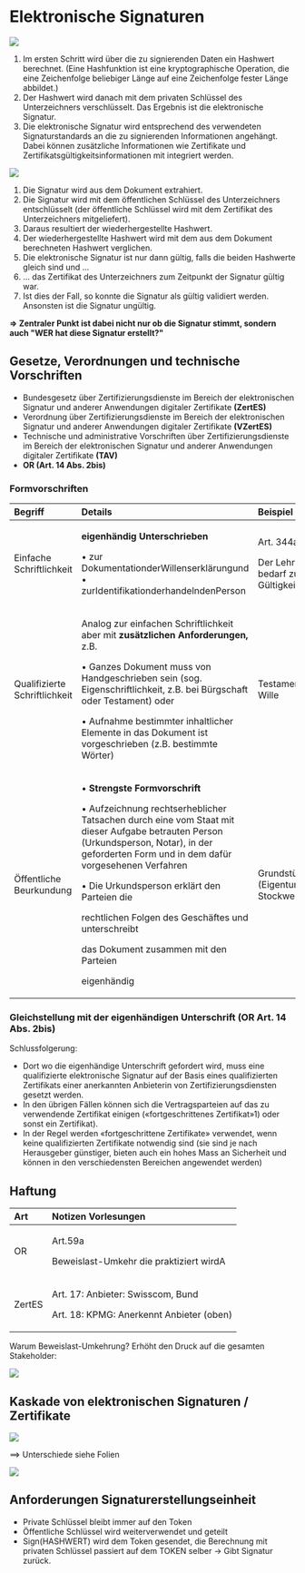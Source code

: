 # Elektronische Signaturen



![](../.gitbook/assets/image%20%28146%29.png)

1. Im ersten Schritt wird über die zu signierenden Daten ein Hashwert berechnet. \(Eine Hashfunktion ist eine kryptographische Operation, die eine Zeichenfolge beliebiger Länge auf eine Zeichenfolge fester Länge abbildet.\)
2. Der Hashwert wird danach mit dem privaten Schlüssel des Unterzeichners verschlüsselt. Das Ergebnis ist die elektronische Signatur.
3. Die elektronische Signatur wird entsprechend des verwendeten Signaturstandards an die zu signierenden Informationen angehängt. Dabei können zusätzliche Informationen wie Zertifikate und Zertifikatsgültigkeitsinformationen mit integriert werden.

![](../.gitbook/assets/image%20%28147%29.png)

1. Die Signatur wird aus dem Dokument extrahiert.
2. Die Signatur wird mit dem öffentlichen Schlüssel des Unterzeichners entschlüsselt \(der öffentliche Schlüssel wird mit dem Zertifikat des Unterzeichners mitgeliefert\).
3. Daraus resultiert der wiederhergestellte Hashwert.
4. Der wiederhergestellte Hashwert wird mit dem aus dem Dokument berechneten Hashwert verglichen.
5. Die elektronische Signatur ist nur dann gültig, falls die beiden Hashwerte gleich sind und ...
6. ... das Zertifikat des Unterzeichners zum Zeitpunkt der Signatur gültig war.
7. Ist dies der Fall, so konnte die Signatur als gültig validiert werden. Ansonsten ist die Signatur ungültig.

**=&gt; Zentraler Punkt ist dabei nicht nur ob die Signatur stimmt, sondern auch  "WER hat diese Signatur erstellt?"**



## **Gesetze, Verordnungen und technische Vorschriften**

* Bundesgesetz über Zertifizierungsdienste im Bereich der elektronischen Signatur und anderer Anwendungen digitaler Zertifikate **\(ZertES\)**
* Verordnung über Zertifizierungsdienste im Bereich der elektronischen Signatur und anderer Anwendungen digitaler Zertifikate **\(VZertES\)**
* Technische und administrative Vorschriften über Zertifizierungsdienste im Bereich der elektronischen Signatur und anderer Anwendungen digitaler Zertifikate **\(TAV\)**
* **OR \(Art. 14 Abs. 2bis\)**

### Formvorschriften

<table>
  <thead>
    <tr>
      <th style="text-align:left">Begriff</th>
      <th style="text-align:left">Details</th>
      <th style="text-align:left">Beispiel</th>
    </tr>
  </thead>
  <tbody>
    <tr>
      <td style="text-align:left">Einfache Schriftlichkeit</td>
      <td style="text-align:left">
        <p><b>eigenh&#xE4;ndig Unterschrieben</b>
        </p>
        <p>&#x2022; zur DokumentationderWillenserkl&#xE4;rungund &#x2022; zurIdentifikationderhandelndenPerson</p>
      </td>
      <td style="text-align:left">
        <p>Art. 344a</p>
        <p>Der Lehrvertrag bedarf zu seiner G&#xFC;ltigkeit</p>
      </td>
    </tr>
    <tr>
      <td style="text-align:left">Qualifizierte Schriftlichkeit</td>
      <td style="text-align:left">
        <p>Analog zur einfachen Schriftlichkeit aber mit <b>zus&#xE4;tzlichen Anforderungen,</b> z.B.</p>
        <p>&#x2022; Ganzes Dokument muss von Handgeschrieben sein (sog. Eigenschriftlichkeit,
          z.B. bei B&#xFC;rgschaft oder Testament) oder</p>
        <p>&#x2022; Aufnahme bestimmter inhaltlicher Elemente in das Dokument ist
          vorgeschrieben (z.B. bestimmte W&#xF6;rter)</p>
      </td>
      <td style="text-align:left">Testament, letzter Wille</td>
    </tr>
    <tr>
      <td style="text-align:left">&#xD6;ffentliche Beurkundung</td>
      <td style="text-align:left">
        <p>&#x2022; <b>Strengste Formvorschrift</b>
        </p>
        <p>&#x2022; Aufzeichnung rechtserheblicher Tatsachen durch eine vom Staat
          mit dieser Aufgabe betrauten Person (Urkundsperson, Notar), in der geforderten
          Form und in dem daf&#xFC;r vorgesehenen Verfahren</p>
        <p>&#x2022; Die Urkundsperson erkl&#xE4;rt den Parteien die</p>
        <p>rechtlichen Folgen des Gesch&#xE4;ftes und unterschreibt</p>
        <p>das Dokument zusammen mit den Parteien</p>
        <p>eigenh&#xE4;ndig</p>
      </td>
      <td style="text-align:left">Grundst&#xFC;cksgesch&#xE4;fte (Eigentum, Stockwerk)</td>
    </tr>
  </tbody>
</table>

### **Gleichstellung mit der eigenhändigen Unterschrift \(OR Art. 14 Abs. 2bis\)**

Schlussfolgerung:

* Dort wo die eigenhändige Unterschrift gefordert wird, muss eine qualifizierte elektronische Signatur auf der Basis eines qualifizierten Zertifikats einer anerkannten Anbieterin von Zertifizierungsdiensten gesetzt werden.
* In den übrigen Fällen können sich die Vertragsparteien auf das zu verwendende Zertifikat einigen \(«fortgeschrittenes Zertifikat»1\) oder sonst ein Zertifikat\).
* In der Regel werden «fortgeschrittene Zertifikate» verwendet, wenn keine qualifizierten Zertifikate notwendig sind \(sie sind je nach Herausgeber günstiger, bieten auch ein hohes Mass an Sicherheit und können in den verschiedensten Bereichen angewendet werden\)



## Haftung

<table>
  <thead>
    <tr>
      <th style="text-align:left">Art</th>
      <th style="text-align:left">Notizen Vorlesungen</th>
    </tr>
  </thead>
  <tbody>
    <tr>
      <td style="text-align:left">OR</td>
      <td style="text-align:left">
        <p>Art.59a</p>
        <p>Beweislast-Umkehr die praktiziert wirdA</p>
      </td>
    </tr>
    <tr>
      <td style="text-align:left">ZertES</td>
      <td style="text-align:left">
        <p>Art. 17: Anbieter: Swisscom, Bund</p>
        <p></p>
        <p>Art. 18: KPMG: Anerkennt Anbieter (oben)</p>
      </td>
    </tr>
  </tbody>
</table>

Warum Beweislast-Umkehrung?  Erhöht den Druck auf die gesamten Stakeholder:

![](../.gitbook/assets/image%20%28144%29.png)

## Kaskade von elektronischen Signaturen / Zertifikate

![](../.gitbook/assets/image%20%28143%29.png)

==&gt; Unterschiede siehe Folien

  


![](../.gitbook/assets/image%20%28145%29.png)

## **Anforderungen Signaturerstellungseinheit**

* Private Schlüssel bleibt immer auf den Token
* Öffentliche Schlüssel wird weiterverwendet und geteilt
* Sign\(HASHWERT\) wird dem Token gesendet, die Berechnung mit privaten Schlüssel passiert auf dem TOKEN selber -&gt; Gibt Signatur zurück.





